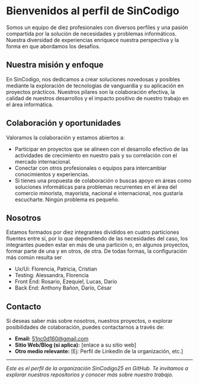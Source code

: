 # Bienvenidos al perfil de SinCodigo

Somos un equipo de diez profesionales con diversos perfiles y una pasión compartida por la solución de necesidades y problemas informáticos. Nuestra diversidad de experiencias enriquece nuestra perspectiva y la forma en que abordamos los desafíos.

## Nuestra misión y enfoque

En SinCodigo, nos dedicamos a crear soluciones novedosas y posibles mediante la exploración de tecnologías de vanguardia y su aplicación en proyectos prácticos. Nuestros pilares son la colaboración efectiva, la calidad de nuestros desarrollos y el impacto positivo de nuestro trabajo en el área informática.

## Colaboración y oportunidades

Valoramos la colaboración y estamos abiertos a:
*   Participar en proyectos que se alineen con el desarrollo efectivo de las actividades de crecimiento en nuestro país y su correlación con el mercado internacional.
*   Conectar con otros profesionales o equipos para intercambiar conocimientos y experiencias.
*   Si tienes una propuesta de colaboración o buscas apoyo en áreas como soluciones informáticas para problemas recurrentes en el área del comercio minorista, mayorista, nacional e internacional, nos gustaría escucharte. Ningún problema es pequeño.

## Nosotros

Estamos formados por diez integrantes divididos en cuatro particiones fluentes entre sí, por lo que dependiendo de las necesidades del caso, los integrantes pueden estar en más de una partición o, en algunos proyectos, formar parte de una y en otros, de otra. De todas formas, la configuración más común resulta ser
*  Ux/Ui: Florencia, Patricia, Cristian
*  Testing: Alessandra, Florencia
*  Front End: Rosario, Ezequiel, Lucas, Darío
*  Back End: Anthony Bañon, Darío, César

## Contacto

Si deseas saber más sobre nosotros, nuestros proyectos, o explorar posibilidades de colaboración, puedes contactarnos a través de:
*   **Email:** 51nc0d160@gmail.com
*   **Sitio Web/Blog (si aplica):** [enlace a su sitio web]
*   **Otro medio relevante:** [Ej: Perfil de LinkedIn de la organización, etc.]

---
*Este es el perfil de la organización SinCodigo25 en GitHub. Te invitamos a explorar nuestros repositorios y conocer más sobre nuestro trabajo.*
